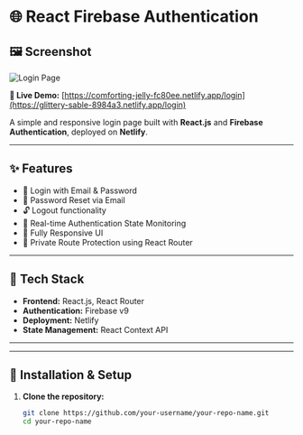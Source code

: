 # 🌐 React Firebase Authentication
## 🖼️ Screenshot

![Login Page](https://drive.google.com/uc?export=view&id=1PYxkDMdpXhD80CW8Mp2fVNpU18A2BcAl)

**🔗 Live Demo:** [https://comforting-jelly-fc80ee.netlify.app/login](https://glittery-sable-8984a3.netlify.app/login)

A simple and responsive login page built with **React.js** and **Firebase Authentication**, deployed on **Netlify**.

---

## ✨ Features

- 🔐 Login with Email & Password  
- 🔄 Password Reset via Email  
- 🔓 Logout functionality  
- 👀 Real-time Authentication State Monitoring  
- 📱 Fully Responsive UI  
- 🚫 Private Route Protection using React Router

---

## 🚀 Tech Stack

- **Frontend:** React.js, React Router  
- **Authentication:** Firebase v9  
- **Deployment:** Netlify  
- **State Management:** React Context API

---



---

## 🔧 Installation & Setup

1. **Clone the repository:**
   ```bash
   git clone https://github.com/your-username/your-repo-name.git
   cd your-repo-name
